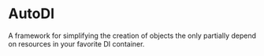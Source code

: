 # AutoDI
A framework for simplifying the creation of objects the only partially depend on resources in your favorite DI container.
